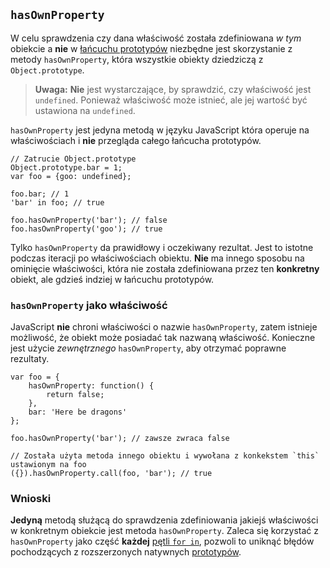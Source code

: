 ## `hasOwnProperty`

W celu sprawdzenia czy dana właściwość została zdefiniowana *w tym* obiekcie a **nie** 
w [łańcuchu prototypów](#object.prototype) niezbędne jest skorzystanie z metody 
`hasOwnProperty`, która wszystkie obiekty dziedziczą z `Object.prototype`.

> **Uwaga:** **Nie** jest wystarczające, by sprawdzić, czy właściwość jest `undefined`.
> Ponieważ właściwość może istnieć, ale jej wartość być ustawiona na `undefined`. 

`hasOwnProperty` jest jedyna metodą w języku JavaScript która operuje na właściwościach 
i **nie** przegląda całego łańcucha prototypów. 

    // Zatrucie Object.prototype
    Object.prototype.bar = 1; 
    var foo = {goo: undefined};
    
    foo.bar; // 1
    'bar' in foo; // true

    foo.hasOwnProperty('bar'); // false
    foo.hasOwnProperty('goo'); // true

Tylko `hasOwnProperty` da prawidłowy i oczekiwany rezultat. Jest to istotne podczas 
iteracji po właściwościach obiektu. **Nie** ma innego sposobu na ominięcie
właściwości, która nie została zdefiniowana przez ten **konkretny** obiekt, 
ale gdzieś indziej w łańcuchu prototypów. 

### `hasOwnProperty` jako właściwość

JavaScript **nie** chroni właściwości o nazwie `hasOwnProperty`, zatem istnieje 
możliwość, że obiekt może posiadać tak nazwaną właściwość. Konieczne jest użycie
*zewnętrznego* `hasOwnProperty`, aby otrzymać poprawne rezultaty.

    var foo = {
        hasOwnProperty: function() {
            return false;
        },
        bar: 'Here be dragons'
    };

    foo.hasOwnProperty('bar'); // zawsze zwraca false

    // Została użyta metoda innego obiektu i wywołana z konkekstem `this` ustawionym na foo
    ({}).hasOwnProperty.call(foo, 'bar'); // true

### Wnioski

**Jedyną** metodą służącą do sprawdzenia zdefiniowania jakiejś właściwości w konkretnym 
obiekcie jest metoda `hasOwnProperty`. Zaleca się korzystać z `hasOwnProperty` jako część
**każdej** [pętli `for in`](#object.forinloop), pozwoli to uniknąć błędów pochodzących z 
rozszerzonych natywnych [prototypów](#object.prototype).

